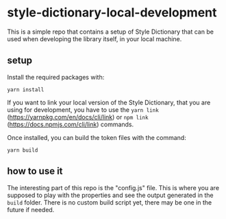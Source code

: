 # style-dictionary-local-development
This is a simple repo that contains a setup of Style Dictionary that can be used when developing the library itself, in your local machine.

## setup
Install the required packages with:
```
yarn install
```
If you want to link your local version of the Style Dictionary, that you are using for development, you have to use the `yarn link` (https://yarnpkg.com/en/docs/cli/link) or `npm link` (https://docs.npmjs.com/cli/link) commands.

Once installed, you can build the token files with the command:
```
yarn build
```

## how to use it
The interesting part of this repo is the "config.js" file. This is where you are supposed to play with the properties and see the output generated in the `build` folder. There is no custom build script yet, there may be one in the future if needed.
